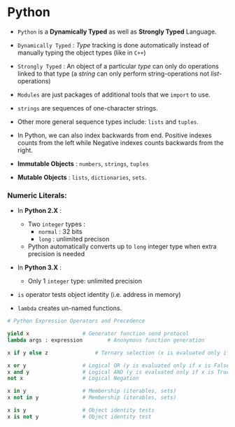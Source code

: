 # Python

* `Python` is a **Dynamically Typed** as well as **Strongly Typed** Language.

* `Dynamically Typed` : *Type* tracking is done automatically instead of manually typing the object types (like in `C++`)

* `Strongly Typed` : An object of a particular *type* can only do operations linked to that type (a *string* can only perform string-operations not *list*-operations)

* `Modules` are just packages of additional tools that we `import` to use.

* `strings` are sequences of one-character strings.

* Other more general sequence types include: `lists` and `tuples`.

* In Python, we can also index backwards from end. Positive indexes counts from the left while Negative indexes counts backwards from the right.

* **Immutable Objects** : `numbers`, `strings`, `tuples`

* **Mutable Objects** : `lists`, `dictionaries`, `sets`.

### Numeric Literals:

* In **Python 2.X** :
	* Two `integer` types : 
		* `normal`	: 32 bits
		* `long`	: unlimited precison
	* Python automatically converts up to `long` integer type when extra precision is needed

* In **Python 3.X** : 
	* Only 1 `integer` type: unlimited precision

* `is` operator tests object identity (i.e. address in memory)

* `lambda` creates un-named functions.

``` Python
# Python Expression Operators and Precedence

yield x 				# Generator function send protocol
lambda args : expression 		# Anonymous function generation

x if y else z				# Ternary selection (x is evaluated only if y is True)

x or y 					# Logical OR (y is evaluated only if x is False)
x and y 				# Logical AND (y is evaluated only if x is True)
not x 					# Logical Negation

x in y 					# Membership (iterables, sets)
x not in y 				# Membership (iterables, sets)

x is y 					# Object identity tests
x is not y 				# Object identity test

```

